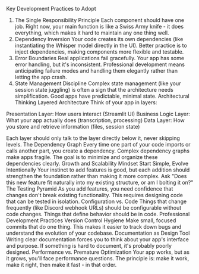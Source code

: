 Key Development Practices to Adopt
1. The Single Responsibility Principle
Each component should have one job. Right now, your main function is like a Swiss Army knife - it does everything, which makes it hard to maintain any one thing well.
2. Dependency Inversion
Your code creates its own dependencies (like instantiating the Whisper model directly in the UI). Better practice is to inject dependencies, making components more flexible and testable.
3. Error Boundaries
Real applications fail gracefully. Your app has some error handling, but it's inconsistent. Professional development means anticipating failure modes and handling them elegantly rather than letting the app crash.
4. State Management Discipline
Complex state management (like your session state juggling) is often a sign that the architecture needs simplification. Good apps have predictable, minimal state.
Architectural Thinking
Layered Architecture
Think of your app in layers:

Presentation Layer: How users interact (Streamlit UI)
Business Logic Layer: What your app actually does (transcription, processing)
Data Layer: How you store and retrieve information (files, session state)

Each layer should only talk to the layer directly below it, never skipping levels.
The Dependency Graph
Every time one part of your code imports or calls another part, you create a dependency. Complex dependency graphs make apps fragile. The goal is to minimize and organize these dependencies clearly.
Growth and Scalability Mindset
Start Simple, Evolve Intentionally
Your instinct to add features is good, but each addition should strengthen the foundation rather than making it more complex. Ask "Does this new feature fit naturally into my existing structure, or am I bolting it on?"
The Testing Pyramid
As you add features, you need confidence that changes don't break existing functionality. This requires designing code that can be tested in isolation.
Configuration vs. Code
Things that change frequently (like Discord webhook URLs) should be configurable without code changes. Things that define behavior should be in code.
Professional Development Practices
Version Control Hygiene
Make small, focused commits that do one thing. This makes it easier to track down bugs and understand the evolution of your codebase.
Documentation as Design Tool
Writing clear documentation forces you to think about your app's interface and purpose. If something is hard to document, it's probably poorly designed.
Performance vs. Premature Optimization
Your app works, but as it grows, you'll face performance questions. The principle is: make it work, make it right, then make it fast - in that order.